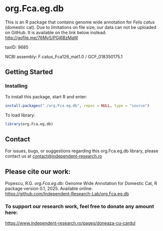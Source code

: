 # org.Fca.eg.db
This is an R package that contains genome wide annotation for *Felis catus* (domestic cat).
Due to limitations on file size, our data can not be uploaded on GitHub. 
It is available on the link below instead:
http://gofile.me/76Mv5/PGj6BzMaW

taxID: 9685

NCBI assembly: F.catus_Fca126_mat1.0  / GCF_018350175.1

## Getting Started

### Installing

To install this package, start R and enter:
```R
install.packages("./org.Fca.eg.db", repos = NULL, type = "source")
```

To load library:
```R
library(org.Fca.eg.db)
```
## Contact
For issues, bugs, or suggestions regarding this org.Fca.eg,db library, please contact us at contact@independent-research.ro

## Please cite our work:
Popescu, R.G. *org.Fca.eg.db*: Genome Wide Annotation for Domestic Cat, R package version 0.1, 2025. Available online: https://github.com/Independent-Research-Lab/org.Fca.eg.db

### To support our research work, feel free to donate any amount here:
https://www.independent-research.ro/pages/doneaza-cu-cardul
